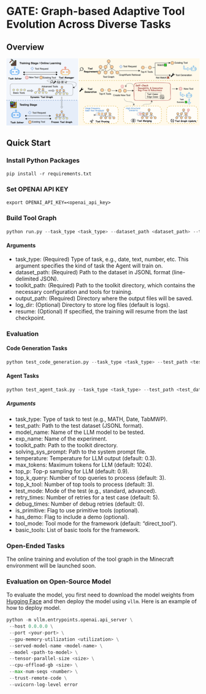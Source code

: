 # GATE: Graph-based Adaptive Tool Evolution Across Diverse Tasks

## Overview
![Overview](docs/toolgraph.png)

## Quick Start
### Install Python Packages
```
pip install -r requirements.txt
```
### Set OPENAI API KEY
```
export OPENAI_API_KEY=<openai_api_key>
```
### Build Tool Graph
```python
python run.py --task_type <task_type> --dataset_path <dataset_path> --toolkit_path <toolkit_path> --output_path <output_path> [--resume]
```
#### Arguments
- task_type: (Required) Type of task, e.g., date, text, number, etc. This argument specifies the kind of task the Agent will train on.
- dataset_path: (Required) Path to the dataset in JSONL format (line-delimited JSON).
- toolkit_path: (Required) Path to the toolkit directory, which contains the necessary configuration and tools for training.
- output_path: (Required) Directory where the output files will be saved.
- log_dir: (Optional) Directory to store log files (default is logs).
- resume: (Optional) If specified, the training will resume from the last checkpoint.
### Evaluation
#### Code Generation Tasks
```python
python test_code_generation.py --task_type <task_type> --test_path <test_data_path> --model_name <llm_model_name> --exp_name <experiment_name> --toolkit_path <toolkit_path> --solving_sys_prompt <sys_prompt_path>
```
#### Agent Tasks
```python
python test_agent_task.py --task_type <task_type> --test_path <test_data_path> --model_name <llm_model_name> --exp_name <experiment_name> --toolkit_path <toolkit_path> --solving_sys_prompt <sys_prompt_path> --train_output <train_output_path>
```
##### Arguments
- task_type: Type of task to test (e.g., MATH, Date, TabMWP).
- test_path: Path to the test dataset (JSONL format).
- model_name: Name of the LLM model to be tested.
- exp_name: Name of the experiment.
- toolkit_path: Path to the toolkit directory.
- solving_sys_prompt: Path to the system prompt file.
- temperature: Temperature for LLM output (default: 0.3).
- max_tokens: Maximum tokens for LLM (default: 1024).
- top_p: Top-p sampling for LLM (default: 0.9).
- top_k_query: Number of top queries to process (default: 3).
- top_k_tool: Number of top tools to process (default: 3).
- test_mode: Mode of the test (e.g., standard, advanced).
- retry_times: Number of retries for a test case (default: 5).
- debug_times: Number of debug retries (default: 0).
- is_primitive: Flag to use primitive tools (optional).
- has_demo: Flag to include a demo (optional).
- tool_mode: Tool mode for the framework (default: “direct_tool”).
- basic_tools: List of basic tools for the framework.
### Open-Ended Tasks
The online training and evolution of the tool graph in the Minecraft environment will be launched soon.
### Evaluation on Open-Source Model
To evaluate the model, you first need to download the model weights from [Hugging Face](https://huggingface.co) and then deploy the model using `vllm`. Here is an example of how to deploy model.
```python
python -m vllm.entrypoints.openai.api_server \
 --host 0.0.0.0 \
 --port <your-port> \
 --gpu-memory-utilization <utilization> \
 --served-model-name <model-name> \
 --model <path-to-model> \
 --tensor-parallel-size <size> \
 --cpu-offload-gb <size> \
 --max-num-seqs <number> \
 --trust-remote-code \
 --uvicorn-log-level error
```
